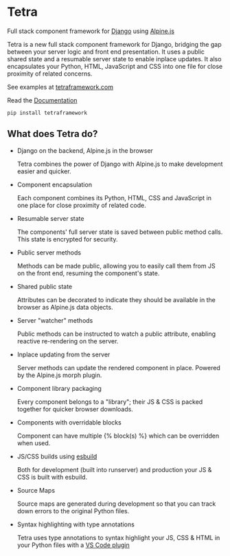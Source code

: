 # Tetra

Full stack component framework for [Django](http://djangoproject.com) using [Alpine.js](https://alpinejs.dev)

Tetra is a new full stack component framework for Django, bridging the gap between your server logic and front end presentation. It uses a public shared state and a resumable server state to enable inplace updates. It also encapsulates your Python, HTML, JavaScript and CSS into one file for close proximity of related concerns.

See  examples at [tetraframework.com](https://www.tetraframework.com)

Read the [Documentation](https://www.tetraframework.com/docs)

```
pip install tetraframework
```

## What does Tetra do?

  - Django on the backend, Alpine.js in the browser

    Tetra combines the power of Django with Alpine.js to make development easier and quicker.

  - Component encapsulation

    Each component combines its Python, HTML, CSS and JavaScript in one place for close proximity of related code.

  - Resumable server state

    The components' full server state is saved between public method calls. This state is encrypted for security.

  - Public server methods

    Methods can be made public, allowing you to easily call them from JS on the front end, resuming the component's state.

  - Shared public state

    Attributes can be decorated to indicate they should be available in the browser as Alpine.js data objects.

  - Server "watcher" methods

    Public methods can be instructed to watch a public attribute, enabling reactive re-rendering on the server.

  - Inplace updating from the server

    Server methods can update the rendered component in place. Powered by the Alpine.js morph plugin.

  - Component library packaging

    Every component belongs to a "library"; their JS & CSS is packed together for quicker browser downloads.

  - Components with overridable blocks

    Component can have multiple {% block(s) %} which can be overridden when used.

  - JS/CSS builds using [esbuild](https://esbuild.github.io)

    Both for development (built into runserver) and production your JS & CSS is built with esbuild.

  - Source Maps

    Source maps are generated during development so that you can track down errors to the original Python files.

  - Syntax highlighting with type annotations

    Tetra uses type annotations to syntax highlight your JS, CSS & HTML in your Python files with a [VS Code plugin](https://github.com/samwillis/python-inline-source/tree/main/vscode-python-inline-sources)